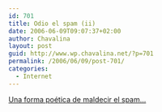 ```yaml
---
id: 701
title: Odio el spam (ii)
date: 2006-06-09T09:07:37+02:00
author: Chavalina
layout: post
guid: http://www.wp.chavalina.net/?p=701
permalink: /2006/06/09/post-701/
categories:
  - Internet
---
```

<a href="http://www.gistain.net/?p=1015" target="_blank">Una forma poética de maldecir el spam…</a>